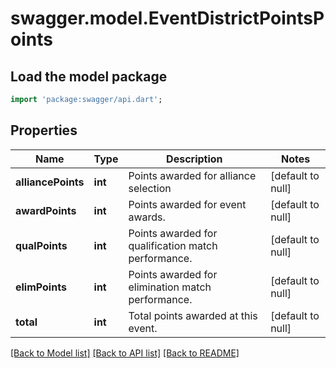 # swagger.model.EventDistrictPointsPoints

## Load the model package
```dart
import 'package:swagger/api.dart';
```

## Properties
Name | Type | Description | Notes
------------ | ------------- | ------------- | -------------
**alliancePoints** | **int** | Points awarded for alliance selection | [default to null]
**awardPoints** | **int** | Points awarded for event awards. | [default to null]
**qualPoints** | **int** | Points awarded for qualification match performance. | [default to null]
**elimPoints** | **int** | Points awarded for elimination match performance. | [default to null]
**total** | **int** | Total points awarded at this event. | [default to null]

[[Back to Model list]](../README.md#documentation-for-models) [[Back to API list]](../README.md#documentation-for-api-endpoints) [[Back to README]](../README.md)


